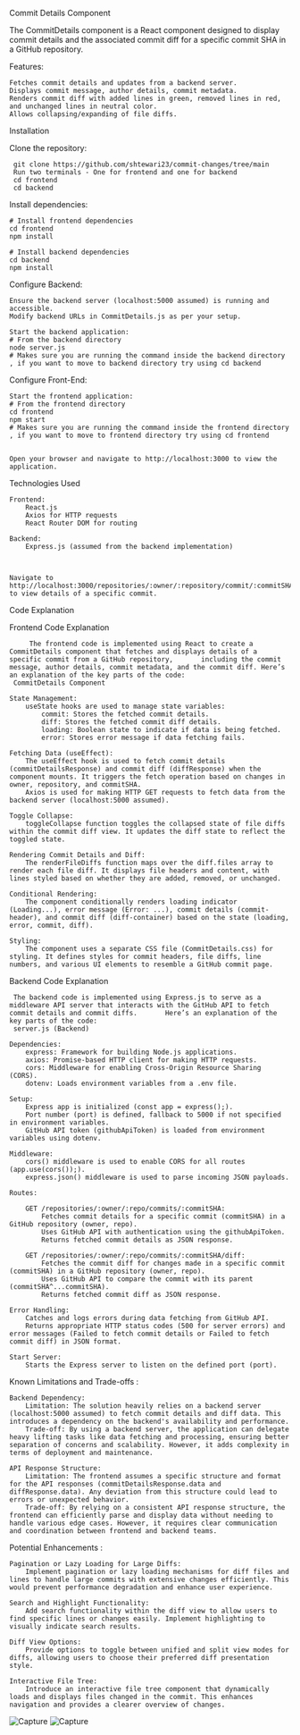 Commit Details Component

The CommitDetails component is a React component designed to display commit details and the associated commit diff for a specific commit SHA in a GitHub repository.

Features:

    Fetches commit details and updates from a backend server.
    Displays commit message, author details, commit metadata.
    Renders commit diff with added lines in green, removed lines in red, and unchanged lines in neutral color.
    Allows collapsing/expanding of file diffs.

Installation

   Clone the repository:
   
     git clone https://github.com/shtewari23/commit-changes/tree/main
     Run two terminals - One for frontend and one for backend
     cd frontend
     cd backend

   Install dependencies:

    # Install frontend dependencies
    cd frontend
    npm install

    # Install backend dependencies
    cd backend
    npm install

Configure Backend:

    Ensure the backend server (localhost:5000 assumed) is running and accessible.
    Modify backend URLs in CommitDetails.js as per your setup.

    Start the backend application:
    # From the backend directory
    node server.js
    # Makes sure you are running the command inside the backend directory , if you want to move to backend directory try using cd backend


Configure Front-End:

   
    Start the frontend application:
    # From the frontend directory
    cd frontend
    npm start
    # Makes sure you are running the command inside the frontend directory , if you want to move to frontend directory try using cd frontend


    Open your browser and navigate to http://localhost:3000 to view the application.
    


Technologies Used

    Frontend:
        React.js
        Axios for HTTP requests
        React Router DOM for routing

    Backend:
        Express.js (assumed from the backend implementation)



    Navigate to http://localhost:3000/repositories/:owner/:repository/commit/:commitSHA to view details of a specific commit.

Code Explanation

  
   Frontend Code Explanation
     
         The frontend code is implemented using React to create a CommitDetails component that fetches and displays details of a specific commit from a GitHub repository,       including the commit message, author details, commit metadata, and the commit diff. Here’s an explanation of the key parts of the code:
     CommitDetails Component

    State Management:
        useState hooks are used to manage state variables:
            commit: Stores the fetched commit details.
            diff: Stores the fetched commit diff details.
            loading: Boolean state to indicate if data is being fetched.
            error: Stores error message if data fetching fails.

    Fetching Data (useEffect):
        The useEffect hook is used to fetch commit details (commitDetailsResponse) and commit diff (diffResponse) when the component mounts. It triggers the fetch operation based on changes in owner, repository, and commitSHA.
        Axios is used for making HTTP GET requests to fetch data from the backend server (localhost:5000 assumed).

    Toggle Collapse:
        toggleCollapse function toggles the collapsed state of file diffs within the commit diff view. It updates the diff state to reflect the toggled state.

    Rendering Commit Details and Diff:
        The renderFileDiffs function maps over the diff.files array to render each file diff. It displays file headers and content, with lines styled based on whether they are added, removed, or unchanged.

    Conditional Rendering:
        The component conditionally renders loading indicator (Loading...), error message (Error: ...), commit details (commit-header), and commit diff (diff-container) based on the state (loading, error, commit, diff).

    Styling:
        The component uses a separate CSS file (CommitDetails.css) for styling. It defines styles for commit headers, file diffs, line numbers, and various UI elements to resemble a GitHub commit page.

  Backend Code Explanation

     The backend code is implemented using Express.js to serve as a middleware API server that interacts with the GitHub API to fetch commit details and commit diffs.       Here’s an explanation of the key parts of the code:
     server.js (Backend)

    Dependencies:
        express: Framework for building Node.js applications.
        axios: Promise-based HTTP client for making HTTP requests.
        cors: Middleware for enabling Cross-Origin Resource Sharing (CORS).
        dotenv: Loads environment variables from a .env file.

    Setup:
        Express app is initialized (const app = express();).
        Port number (port) is defined, fallback to 5000 if not specified in environment variables.
        GitHub API token (githubApiToken) is loaded from environment variables using dotenv.

    Middleware:
        cors() middleware is used to enable CORS for all routes (app.use(cors());).
        express.json() middleware is used to parse incoming JSON payloads.

    Routes:

        GET /repositories/:owner/:repo/commits/:commitSHA:
            Fetches commit details for a specific commit (commitSHA) in a GitHub repository (owner, repo).
            Uses GitHub API with authentication using the githubApiToken.
            Returns fetched commit details as JSON response.

        GET /repositories/:owner/:repo/commits/:commitSHA/diff:
            Fetches the commit diff for changes made in a specific commit (commitSHA) in a GitHub repository (owner, repo).
            Uses GitHub API to compare the commit with its parent (commitSHA^...commitSHA).
            Returns fetched commit diff as JSON response.

    Error Handling:
        Catches and logs errors during data fetching from GitHub API.
        Returns appropriate HTTP status codes (500 for server errors) and error messages (Failed to fetch commit details or Failed to fetch commit diff) in JSON format.

    Start Server:
        Starts the Express server to listen on the defined port (port).

 Known Limitations and Trade-offs :

    Backend Dependency:
        Limitation: The solution heavily relies on a backend server (localhost:5000 assumed) to fetch commit details and diff data. This introduces a dependency on the backend's availability and performance.
        Trade-off: By using a backend server, the application can delegate heavy lifting tasks like data fetching and processing, ensuring better separation of concerns and scalability. However, it adds complexity in terms of deployment and maintenance.

    API Response Structure:
        Limitation: The frontend assumes a specific structure and format for the API responses (commitDetailsResponse.data and diffResponse.data). Any deviation from this structure could lead to errors or unexpected behavior.
        Trade-off: By relying on a consistent API response structure, the frontend can efficiently parse and display data without needing to handle various edge cases. However, it requires clear communication and coordination between frontend and backend teams.

Potential Enhancements :

    Pagination or Lazy Loading for Large Diffs:
        Implement pagination or lazy loading mechanisms for diff files and lines to handle large commits with extensive changes efficiently. This would prevent performance degradation and enhance user experience.

    Search and Highlight Functionality:
        Add search functionality within the diff view to allow users to find specific lines or changes easily. Implement highlighting to visually indicate search results.

    Diff View Options:
        Provide options to toggle between unified and split view modes for diffs, allowing users to choose their preferred diff presentation style.

    Interactive File Tree:
        Introduce an interactive file tree component that dynamically loads and displays files changed in the commit. This enhances navigation and provides a clearer overview of changes.

![Capture](https://github.com/shtewari23/commit-changes/assets/80051211/898f4a6f-cbfa-403a-ade0-d1bdab4a9643)
![Capture](https://github.com/shtewari23/commit-changes/assets/80051211/42b7faa2-eec7-4f3e-a55d-d13a1ae2d07c)
